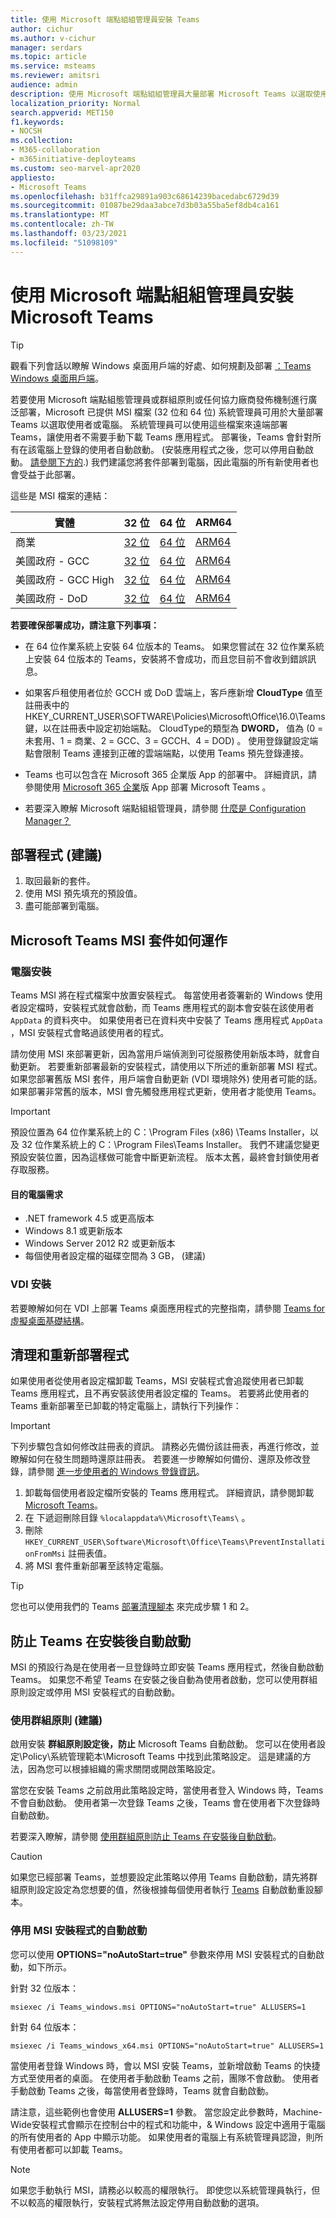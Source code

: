 ```yaml
---
title: 使用 Microsoft 端點組組管理員安裝 Teams
author: cichur
ms.author: v-cichur
manager: serdars
ms.topic: article
ms.service: msteams
ms.reviewer: amitsri
audience: admin
description: 使用 Microsoft 端點組組管理員大量部署 Microsoft Teams 以選取使用者或電腦。
localization_priority: Normal
search.appverid: MET150
f1.keywords:
- NOCSH
ms.collection:
- M365-collaboration
- m365initiative-deployteams
ms.custom: seo-marvel-apr2020
appliesto:
- Microsoft Teams
ms.openlocfilehash: b31ffca29891a903c68614239bacedabc6729d39
ms.sourcegitcommit: 01087be29daa3abce7d3b03a55ba5ef8db4ca161
ms.translationtype: MT
ms.contentlocale: zh-TW
ms.lasthandoff: 03/23/2021
ms.locfileid: "51098109"
---
```

# <a name="install-microsoft-teams-using-microsoft-endpoint-configuration-manager"></a>使用 Microsoft 端點組組管理員安裝 Microsoft Teams

> [!Tip]
> 觀看下列會話以瞭解 Windows 桌面用戶端的好處、如何規劃及部署 [：Teams Windows 桌面用戶端](https://aka.ms/teams-clients)。

若要使用 Microsoft 端點組態管理員或群組原則或任何協力廠商發佈機制進行廣泛部署，Microsoft 已提供 MSI 檔案 (32 位和 64 位) 系統管理員可用於大量部署 Teams 以選取使用者或電腦。 系統管理員可以使用這些檔案來遠端部署 Teams，讓使用者不需要手動下載 Teams 應用程式。 部署後，Teams 會針對所有在該電腦上登錄的使用者自動啟動。  (安裝應用程式之後，您可以停用自動啟動。 [請參閱下方的](#disable-auto-launch-for-the-msi-installer).) 我們建議您將套件部署到電腦，因此電腦的所有新使用者也會受益于此部署。

這些是 MSI 檔案的連結：

|實體  |32 位      |64 位      | ARM64 |
|---------|---------|---------|-----------|
|商業     | [32 位](https://teams.microsoft.com/downloads/desktopurl?env=production&plat=windows&managedInstaller=true&download=true)        | [64 位](https://teams.microsoft.com/downloads/desktopurl?env=production&plat=windows&arch=x64&managedInstaller=true&download=true)       | [ARM64](https://teams.microsoft.com/downloads/desktopurl?env=production&plat=windows&arch=arm64&managedInstaller=true&download=true)|
|美國政府 - GCC     | [32 位](https://teams.microsoft.com/downloads/desktopurl?env=production&plat=windows&managedInstaller=true&ring=general_gcc&download=true)       | [64 位](https://teams.microsoft.com/downloads/desktopurl?env=production&plat=windows&arch=x64&managedInstaller=true&ring=general_gcc&download=true)        |[ARM64](https://teams.microsoft.com/downloads/desktopurl?env=production&plat=windows&arch=arm64&managedInstaller=true&download=true) |
|美國政府 - GCC High    | [32 位](https://gov.teams.microsoft.us/downloads/desktopurl?env=production&plat=windows&managedInstaller=true&download=true)         | [64 位](https://gov.teams.microsoft.us/downloads/desktopurl?env=production&plat=windows&arch=x64&managedInstaller=true&download=true)        |[ARM64](https://teams.microsoft.com/downloads/desktopurl?env=production&plat=windows&arch=arm64&managedInstaller=true&download=true) |
|美國政府 - DoD     | [32 位](https://dod.teams.microsoft.us/downloads/desktopurl?env=production&plat=windows&managedInstaller=true&download=true)        | [64 位](https://dod.teams.microsoft.us/downloads/desktopurl?env=production&plat=windows&arch=x64&managedInstaller=true&download=true)        | [ARM64](https://teams.microsoft.com/downloads/desktopurl?env=production&plat=windows&arch=arm64&managedInstaller=true&download=true)|

**若要確保部署成功，請注意下列事項：**

- 在 64 位作業系統上安裝 64 位版本的 Teams。 如果您嘗試在 32 位作業系統上安裝 64 位版本的 Teams，安裝將不會成功，而且您目前不會收到錯誤訊息。

- 如果客戶租使用者位於 GCCH 或 DoD 雲端上，客戶應新增 **CloudType** 值至註冊表中的HKEY_CURRENT_USER\SOFTWARE\Policies\Microsoft\Office\16.0\Teams鍵，以在註冊表中設定初始端點。 CloudType的類型為 **DWORD，** 值為 (0 = 未套用、1 = 商業、2 = GCC、3 = GCCH、4 = DOD) 。 使用登錄鍵設定端點會限制 Teams 連接到正確的雲端端點，以使用 Teams 預先登錄連接。

- Teams 也可以包含在 Microsoft 365 企業版 App 的部署中。 詳細資訊，請參閱使用 [Microsoft 365 企業](/deployoffice/teams-install)版 App 部署 Microsoft Teams 。

- 若要深入瞭解 Microsoft 端點組組管理員，請參閱 [什麼是 Configuration Manager？](/configmgr/core/understand/introduction)

## <a name="deployment-procedure-recommended"></a>部署程式 (建議) 

1. 取回最新的套件。
2. 使用 MSI 預先填充的預設值。
3. 盡可能部署到電腦。

## <a name="how-the-microsoft-teams-msi-package-works"></a>Microsoft Teams MSI 套件如何運作

### <a name="pc-installation"></a>電腦安裝

Teams MSI 將在程式檔案中放置安裝程式。 每當使用者簽署新的 Windows 使用者設定檔時，安裝程式就會啟動，而 Teams 應用程式的副本會安裝在該使用者 `AppData` 的資料夾中。 如果使用者已在資料夾中安裝了 Teams 應用程式 `AppData` ，MSI 安裝程式會略過該使用者的程式。

請勿使用 MSI 來部署更新，因為當用戶端偵測到可從服務使用新版本時，就會自動更新。 若要重新部署最新的安裝程式，請使用以下所述的重新部署 MSI 程式。 如果您部署舊版 MSI 套件，用戶端會自動更新 (VDI 環境除外) 使用者可能的話。 如果部署非常舊的版本，MSI 會先觸發應用程式更新，使用者才能使用 Teams。

> [!IMPORTANT]
> 預設位置為 64 位作業系統上的 C：\Program Files (x86) \Teams Installer，以及 32 位作業系統上的 C：\Program Files\Teams Installer。
> 我們不建議您變更預設安裝位置，因為這樣做可能會中斷更新流程。 版本太舊，最終會封鎖使用者存取服務。

#### <a name="target-computer-requirements"></a>目的電腦需求

- .NET framework 4.5 或更高版本
- Windows 8.1 或更新版本
- Windows Server 2012 R2 或更新版本
- 每個使用者設定檔的磁碟空間為 3 GB， (建議) 

### <a name="vdi-installation"></a>VDI 安裝

若要瞭解如何在 VDI 上部署 Teams 桌面應用程式的完整指南，請參閱 [Teams for 虛擬桌面基礎結構](teams-for-vdi.md)。

## <a name="clean-up-and-redeployment-procedure"></a>清理和重新部署程式

如果使用者從使用者設定檔卸載 Teams，MSI 安裝程式會追蹤使用者已卸載 Teams 應用程式，且不再安裝該使用者設定檔的 Teams。 若要將此使用者的 Teams 重新部署至已卸載的特定電腦上，請執行下列操作：

> [!IMPORTANT]
> 下列步驟包含如何修改註冊表的資訊。 請務必先備份該註冊表，再進行修改，並瞭解如何在發生問題時還原註冊表。 若要進一步瞭解如何備份、還原及修改登錄，請參閱 [進一步使用者的 Windows 登錄資訊](https://support.microsoft.com/help/256986)。

1. 卸載每個使用者設定檔所安裝的 Teams 應用程式。 詳細資訊，請參閱卸載 [Microsoft Teams](https://support.office.com/article/uninstall-microsoft-teams-3b159754-3c26-4952-abe7-57d27f5f4c81#ID0EAABAAA=Desktop)。
2. 在 下遞迴刪除目錄 `%localappdata%\Microsoft\Teams\` 。
3. 刪除 `HKEY_CURRENT_USER\Software\Microsoft\Office\Teams\PreventInstallationFromMsi` 註冊表值。
4. 將 MSI 套件重新部署至該特定電腦。

> [!TIP]
> 您也可以使用我們的 Teams [部署清理腳本](scripts/powershell-script-deployment-cleanup.md) 來完成步驟 1 和 2。  

## <a name="prevent-teams-from-starting-automatically-after-installation"></a>防止 Teams 在安裝後自動啟動

MSI 的預設行為是在使用者一旦登錄時立即安裝 Teams 應用程式，然後自動啟動 Teams。 如果您不希望 Teams 在安裝之後自動為使用者啟動，您可以使用群組原則設定或停用 MSI 安裝程式的自動啟動。

### <a name="use-group-policy-recommended"></a>使用群組原則 (建議) 

啟用安裝 **群組原則設定後，防止** Microsoft Teams 自動啟動。 您可以在使用者設定\Policy\系統管理範本\Microsoft Teams 中找到此策略設定。 這是建議的方法，因為您可以根據組織的需求關閉或開啟策略設定。

當您在安裝 Teams 之前啟用此策略設定時，當使用者登入 Windows 時，Teams 不會自動啟動。 使用者第一次登錄 Teams 之後，Teams 會在使用者下次登錄時自動啟動。

若要深入瞭解，請參閱 [使用群組原則防止 Teams 在安裝後自動啟動](/deployoffice/teams-install#use-group-policy-to-prevent-microsoft-teams-from-starting-automatically-after-installation)。

> [!CAUTION]
> 如果您已經部署 Teams，並想要設定此策略以停用 Teams 自動啟動，請先將群組原則設定設定為您想要的值，然後根據每個使用者執行 [Teams](scripts/powershell-script-teams-reset-autostart.md) 自動啟動重設腳本。

### <a name="disable-auto-launch-for-the-msi-installer"></a>停用 MSI 安裝程式的自動啟動

您可以使用 **OPTIONS="noAutoStart=true"** 參數來停用 MSI 安裝程式的自動啟動，如下所示。  

針對 32 位版本：

```console
msiexec /i Teams_windows.msi OPTIONS="noAutoStart=true" ALLUSERS=1
```

針對 64 位版本：

```console
msiexec /i Teams_windows_x64.msi OPTIONS="noAutoStart=true" ALLUSERS=1
```

當使用者登錄 Windows 時，會以 MSI 安裝 Teams，並新增啟動 Teams 的快捷方式至使用者的桌面。 在使用者手動啟動 Teams 之前，團隊不會啟動。 使用者手動啟動 Teams 之後，每當使用者登錄時，Teams 就會自動啟動。

請注意，這些範例也會使用 **ALLUSERS=1** 參數。 當您設定此參數時，Machine-Wide安裝程式會顯示在控制台中的程式和功能中，& Windows 設定中適用于電腦的所有使用者的 App 中顯示功能。 如果使用者的電腦上有系統管理員認證，則所有使用者都可以卸載 Teams。

> [!Note]
> 如果您手動執行 MSI，請務必以較高的權限執行。 即使您以系統管理員執行，但不以較高的權限執行，安裝程式將無法設定停用自動啟動的選項。